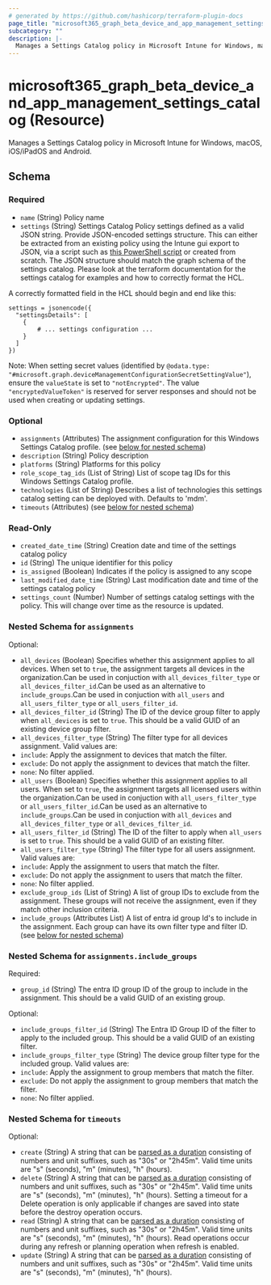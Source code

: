 ```yaml
---
# generated by https://github.com/hashicorp/terraform-plugin-docs
page_title: "microsoft365_graph_beta_device_and_app_management_settings_catalog Resource - terraform-provider-microsoft365"
subcategory: ""
description: |-
  Manages a Settings Catalog policy in Microsoft Intune for Windows, macOS, iOS/iPadOS and Android.
---
```


# microsoft365_graph_beta_device_and_app_management_settings_catalog (Resource)

Manages a Settings Catalog policy in Microsoft Intune for Windows, macOS, iOS/iPadOS and Android.



<!-- schema generated by tfplugindocs -->
## Schema

### Required

- `name` (String) Policy name
- `settings` (String) Settings Catalog Policy settings defined as a valid JSON string. Provide JSON-encoded settings structure. This can either be extracted from an existing policy using the Intune gui export to JSON, via a script such as [this PowerShell script](https://github.com/deploymenttheory/terraform-provider-microsoft365/blob/main/scripts/GetSettingsCatalogConfigurationById.ps1) or created from scratch. The JSON structure should match the graph schema of the settings catalog. Please look at the terraform documentation for the settings catalog for examples and how to correctly format the HCL.

A correctly formatted field in the HCL should begin and end like this:
```hcl
settings = jsonencode({
  "settingsDetails": [
    {
        # ... settings configuration ...
    }
  ]
})
```

Note: When setting secret values (identified by `@odata.type: "#microsoft.graph.deviceManagementConfigurationSecretSettingValue"`), ensure the `valueState` is set to `"notEncrypted"`. The value `"encryptedValueToken"` is reserved for server responses and should not be used when creating or updating settings.

### Optional

- `assignments` (Attributes) The assignment configuration for this Windows Settings Catalog profile. (see [below for nested schema](#nestedatt--assignments))
- `description` (String) Policy description
- `platforms` (String) Platforms for this policy
- `role_scope_tag_ids` (List of String) List of scope tag IDs for this Windows Settings Catalog profile.
- `technologies` (List of String) Describes a list of technologies this settings catalog setting can be deployed with. Defaults to 'mdm'.
- `timeouts` (Attributes) (see [below for nested schema](#nestedatt--timeouts))

### Read-Only

- `created_date_time` (String) Creation date and time of the settings catalog policy
- `id` (String) The unique identifier for this policy
- `is_assigned` (Boolean) Indicates if the policy is assigned to any scope
- `last_modified_date_time` (String) Last modification date and time of the settings catalog policy
- `settings_count` (Number) Number of settings catalog settings with the policy. This will change over time as the resource is updated.

<a id="nestedatt--assignments"></a>
### Nested Schema for `assignments`

Optional:

- `all_devices` (Boolean) Specifies whether this assignment applies to all devices. When set to `true`, the assignment targets all devices in the organization.Can be used in conjuction with `all_devices_filter_type` or `all_devices_filter_id`.Can be used as an alternative to `include_groups`.Can be used in conjuction with `all_users` and `all_users_filter_type` or `all_users_filter_id`.
- `all_devices_filter_id` (String) The ID of the device group filter to apply when `all_devices` is set to `true`. This should be a valid GUID of an existing device group filter.
- `all_devices_filter_type` (String) The filter type for all devices assignment. Valid values are:
- `include`: Apply the assignment to devices that match the filter.
- `exclude`: Do not apply the assignment to devices that match the filter.
- `none`: No filter applied.
- `all_users` (Boolean) Specifies whether this assignment applies to all users. When set to `true`, the assignment targets all licensed users within the organization.Can be used in conjuction with `all_users_filter_type` or `all_users_filter_id`.Can be used as an alternative to `include_groups`.Can be used in conjuction with `all_devices` and `all_devices_filter_type` or `all_devices_filter_id`.
- `all_users_filter_id` (String) The ID of the filter to apply when `all_users` is set to `true`. This should be a valid GUID of an existing filter.
- `all_users_filter_type` (String) The filter type for all users assignment. Valid values are:
- `include`: Apply the assignment to users that match the filter.
- `exclude`: Do not apply the assignment to users that match the filter.
- `none`: No filter applied.
- `exclude_group_ids` (List of String) A list of group IDs to exclude from the assignment. These groups will not receive the assignment, even if they match other inclusion criteria.
- `include_groups` (Attributes List) A list of entra id group Id's to include in the assignment. Each group can have its own filter type and filter ID. (see [below for nested schema](#nestedatt--assignments--include_groups))

<a id="nestedatt--assignments--include_groups"></a>
### Nested Schema for `assignments.include_groups`

Required:

- `group_id` (String) The entra ID group ID of the group to include in the assignment. This should be a valid GUID of an existing group.

Optional:

- `include_groups_filter_id` (String) The Entra ID Group ID of the filter to apply to the included group. This should be a valid GUID of an existing filter.
- `include_groups_filter_type` (String) The device group filter type for the included group. Valid values are:
- `include`: Apply the assignment to group members that match the filter.
- `exclude`: Do not apply the assignment to group members that match the filter.
- `none`: No filter applied.



<a id="nestedatt--timeouts"></a>
### Nested Schema for `timeouts`

Optional:

- `create` (String) A string that can be [parsed as a duration](https://pkg.go.dev/time#ParseDuration) consisting of numbers and unit suffixes, such as "30s" or "2h45m". Valid time units are "s" (seconds), "m" (minutes), "h" (hours).
- `delete` (String) A string that can be [parsed as a duration](https://pkg.go.dev/time#ParseDuration) consisting of numbers and unit suffixes, such as "30s" or "2h45m". Valid time units are "s" (seconds), "m" (minutes), "h" (hours). Setting a timeout for a Delete operation is only applicable if changes are saved into state before the destroy operation occurs.
- `read` (String) A string that can be [parsed as a duration](https://pkg.go.dev/time#ParseDuration) consisting of numbers and unit suffixes, such as "30s" or "2h45m". Valid time units are "s" (seconds), "m" (minutes), "h" (hours). Read operations occur during any refresh or planning operation when refresh is enabled.
- `update` (String) A string that can be [parsed as a duration](https://pkg.go.dev/time#ParseDuration) consisting of numbers and unit suffixes, such as "30s" or "2h45m". Valid time units are "s" (seconds), "m" (minutes), "h" (hours).
